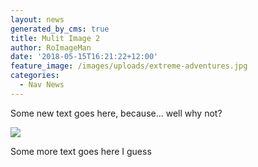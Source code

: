 ```yaml
---
layout: news
generated_by_cms: true
title: Mulit Image 2
author: RoImageMan
date: '2018-05-15T16:21:22+12:00'
feature_image: /images/uploads/extreme-adventures.jpg
categories:
  - Nav News
---
```

Some new text goes here, because... well why not?



![](/images/uploads/being-a-kid-again.jpg)

Some more text goes here I guess
